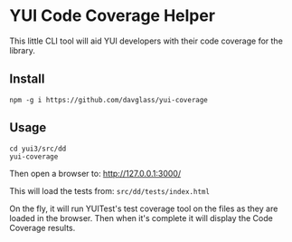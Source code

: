 YUI Code Coverage Helper
========================

This little CLI tool will aid YUI developers with their code coverage for the library.

Install
-------

    npm -g i https://github.com/davglass/yui-coverage


Usage
-----

    cd yui3/src/dd
    yui-coverage


Then open a browser to: http://127.0.0.1:3000/

This will load the tests from: `src/dd/tests/index.html`

On the fly, it will run YUITest's test coverage tool on the files as they are loaded
in the browser. Then when it's complete it will display the Code Coverage results.
